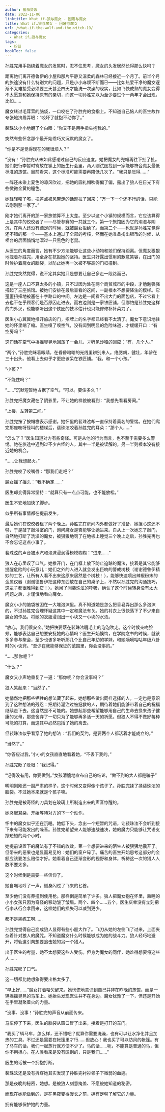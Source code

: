 ```yaml
---
author: 番茄烫饭
date: 2022-11-06
linktitle: What if…狼与魔女 - 困窘与魔女
title: What if…狼与魔女 - 困窘与魔女
url: /what-if-the-wolf-and-the-witch-10/
categories:
  - What if…狼与魔女
tags:
  - 粉蓝
bookToc: false
---
```


孙胜完用手指绕着魔女的发尾时，忍不住思考，魔女的头发居然长得那么快吗？

<!--more-->


距离她们离开德鲁伊的小屋和那片平静又温柔的森林已经接近一个月了。前半个月的旅途没有什么特别大的问题，只是小小麻烦不断而已——比如热爱干净的魔女逐渐不太难接受必须要三天甚至四天才能洗一次澡的现实，比如飞快成熟的魔女变得不太愿意和她保持原有的亲切，而这一切孙胜完以为至少要过个一两年才会出现，比如……

魔女转过毛茸茸的脑袋，一口咬在了孙胜完的食指上。不知道自己恼人的医生故作夸张地挤眉弄眼：“咬坏了就抱不动你了。”

裴珠泫小小地翻了个白眼：“你又不是用手指头抱我的。”

突然有些怀念那个最开始乖巧又沉默的魔女了。

“你是不是觉得现在的我很烦人？”

“没有！”孙胜完从未如此感谢过自己的反应速度。她把魔女的兜帽再往下扯了扯。她们把行李暂时寄放在镇上的医生行会里，两人则试图找到一家能够符合魔女最低标准的旅馆。目前看来，这个标准可能需要再降低几次了。“我只是觉得……”

一阵还未染上夏色的凉风吹过，把她的圆礼帽吹得偏了偏，露出了狼人在日光下有些微微金黄的瞳色。

她轻轻咳了咳，把差点被风带走的话题拉了回来：“万一下一个还不行的话，只能去刚刚那一家了。”

刚才她们离开的那一家旅馆算不上太差。至少以这个小镇的规模而言，它应该算得上是其中的佼佼者了——尽管参赛的一共就三个。第一个旅馆因为它的潮湿与阴沉，在两人还没有踏足的时候，就被魔女拒绝了。而第二个——也就是孙胜完觉得还不错的那一个——基本上通过了全部的考核，然而在她准备掏出银币的时候，从柜台的后面悄悄地溜过一只黑色的老鼠。

从医生的角度而言，她有不少方法能够让这些小动物和她们保持距离。但魔女狠狠地拽着孙胜完，用全身在抗拒她的坚持。医生只好露出惯用的歉意笑容，在出门的时候护着魔女的脑袋，以防止她再一次被不够高的门框撞到。

孙胜完突然觉得，说不定其实她只是想要让自己多走一段路而已。
 


这是一座人口不算太多的小镇，只不过因为处在两个商贸城市的中段，才勉勉强强搭起了三座旅馆。被她们安排在最后查看的这间，一副根本不想要降生的模样。它歪歪扭扭地被塞在十字路口的中间。左边是一间看不出大门的面包店，不过它看上去也不在乎顾客们是否原因走进去。而右边则是一家铁匠铺，但哪怕是孙胜完这样的门外汉，也能够听出这个铁匠的技术估计也只能修修补补菜刀了。

医生小心翼翼地推开旅店的门，招牌上的名字都已经看不太清了。魔女下意识地往她的怀里缩了缩。医生嗅了嗅空气，没有闻到明显的危险味道，才缓缓开口：“有空房吗？”

这句话在空气中摇摇晃晃地回荡了一会儿，才听见沙哑的回应：“有，几个人。”

“两个，”孙胜完眯着眼睛，在昏昏暗暗的光线里辨别来人。络腮胡，健壮，年龄在三十出头。他看上去似乎才更应该呆在铁匠铺。“我，和一个小孩。”

“小孩？”

“不能住吗？”

“……”沉默短暂地占据了空气，“可以。要住多久？”

孙胜完把魔女藏在了阴影里，不让她的样貌被看到：“我想先看看房间。”

“上楼，左转第二间。”

孙胜完按了按帽檐表示感谢。她怀里的裴珠泫却一直保持着莫名的警惕。在她们爬完那座吱呀怪叫的楼梯后，裴珠泫咬着孙胜完的耳朵：“那个人……”

“怎么了？”医生知道对方有些奇怪。可是从他的行为而言，也不至于需要多么警惕。她在旅途中遇到过不少古怪的人，其中一半是被误解的，另一半则根本没有接近她的机会。

“……让我想起火。”

孙胜完咬了咬嘴唇：“那我们走吧？”

魔女摇了摇头：“我不确定……”

医生却变得异常坚持：“就算只有一点点可能，也不能放松。”

医生不安地加快了脚步。

似乎所有事情都在提前发生。
 


最后她们在佼佼者租了两个晚上。孙胜完在房间内外都做好了准备，她担心这还不够，于是敲了敲浴室的门，询问魔女是否能够让她进来。自从上一次她忘了敲门，自然地打断了洗澡的魔女，被狠狠地罚了在地板上睡觉三个晚上之后，孙胜完再也不会忘记这点小事了。

裴珠泫的声音被水汽和泡沫浸润得模模糊糊：“进来……”

狼人在心里叹了口气。她推开门，在门框上放下防止追踪的魔法，接着是其它能够提醒危险的小玩意儿：她们之外的人进入就会发出巨响的警戒树枝（谢谢德鲁伊精妙的工艺，让所有人看不出来这原来居然是个树枝！），能够快速喷出辣椒粉末的金属仪器（谢谢德鲁伊把这种东西放在自己的桌子上，不然以孙胜完的沟通技巧，这辈子都很难得到它！）。她闻了闻裴珠泫的呼吸，确认了这个时候转身没有太大问题之后，才谨慎地看向魔女。

魔女小小的脑袋被困在一大堆泡沫里。真不知道她是怎么把香皂弄出那么多泡沫的，不过孙胜完合理怀疑这其中一定和魔法有关。她的衬衣上很快落下了不少来自魔女的作品，将她的衣服浸润出一小块又一小块的水渍。

“放心，我们很安全。”她把快要落在裴珠泫睫毛上的泡泡吹走。这个时候亲吻脸颊，能够表达自己想要安抚她的心情吗？医生开始懊悔，在学院念书的时候，就该多多参与聚会，至少也该多听听那几个比自己年幼的学妹，和她嘀嘀咕咕年级八卦时的小诀窍。“至少在我能够保证的范围里，你会没事的。”

“……那你呢？”

“什么？”

魔女又小声地重复了一遍：“那你呢？你会没事吗？”

狼人笑起来：“当然了。”

她悄然地把那些牺牲的想法藏了起来。她想那些做出同样选择的人，一定也是意识到了这种想法的残忍：把期待灌注过被拯救的人，期待着她们能够带着自己的祝福继续走下去。这当然是不可能的。她想起那些希望能够用自己的生命去换来孩子健康的父母，那些舍弃了一切只为了能够再多活一天的祈愿。但狼人不得不做好每种可能的打算，而这其中必然包括了她的离去。

但裴珠泫似乎看穿了她的想法：“我们的契约，是要两个人都活着才能成立的。”

“当然了。”

“你答应过我，”小小的女孩直直地看着她，“不丢下我的。”

孙胜完眨了眨眼：“我记得。”

“记得没有用，你要做到。”女孩清脆地宣布自己的结论，“做不到的大人都是骗子”

明明刚刚还一副严肃的样子，这个时候又变得像个孩子了。孙胜完揉了揉裴珠泫的脑袋。不过她本来就是个孩子嘛。
 


孙胜完是被奇怪的刀具划在玻璃上所制造出来的声音惊醒的。

她竖起耳朵，开始等待对方的下一个动作。

怀中的魔女似乎还在沉睡。她低下头，念出一个短暂的咒语，让裴珠泫不会听到接下来有可能发出的噪音。孙胜完希望来人能够速战速决，她的魔力只能够让咒语支撑短短的两个小时。

她提前设置下的魔法有了不错的收效，第一个想要进来的陌生人被狠狠地震开了。但带来的恶果也是显而易见的：她们的窗户碎了。痛苦的医生开始思考这部分的金额应该要怎么赔偿才好。她看着自己逐渐变形的视野和身体，祈祷这一次的猎人人数不要太多。

这个时候倒是需要一些信仰了。

她自嘲地哼了一声，侧身闪过了飞来的匕首。

至少他们没有莽撞到使用枪。那样倒是简单了许多。狼人把魔女抱在怀里，熟睡的小小女孩只因为奇怪的移动皱了皱眉。两个、四个……五个。医生庆幸没有立刻把行李从行会拿回来，这样她们的损失可以减到更少。

都不是熟练工啊……

孙胜完觉得自己变成狼人显得有些小题大作了。飞刀从她的左侧飞了过来，上面夹杂着针对狼人的魔咒。不知道魔女什么时候能够成为她的战斗力。狼人轻巧地避开，将轨道引向想要追击她的另一个猎人。

出于医生的考量，她不太想要这些人受伤。但身为魔女的同伴，她难得想要将这些人……

孙胜完叹了口气。

这一切都比她想象得要出格太多了。
 


“早上好……”魔女打着哈欠醒来。她恍惚地意识到自己并非在昨晚的旅馆，而是一辆摇摇晃晃的马车上。她抬头发现医生并不在身边。魔女犹豫了一下，但还是开始在手里凝聚着火的力量。

“没事、没事！”孙胜完的声音从前面传来。

马车停了下来，医生的脑袋从窗口冒了出来，接着是打开的车门。

“我买了辆马车，怎么样，还不错吧？就算你需要洗澡，也有可以让水净化并且加热的工具。不过还是需要在帐篷里才行……但放心！我也买了可以防风的帐篷。有了马车的话，我们一起旅行就方便不少了。马的话……呃，不能算是普通的马，但你不用担心，在人类看来是没有区别的，只是我们……”

医生的话被一个拥抱打断。

裴珠泫还是没有拆穿她其实发现了孙胜完衬衫领子下微弱的血迹。
 


那是夜晚的秘密，她想。是被狼人刻意掩盖、不愿被她知道的秘密。

而现在她能做到的，是在黑夜变得漫长之前，拥有足够了解它的力量。
 


拥有能够保护她的力量。
